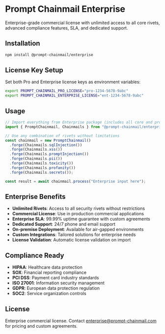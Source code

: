 # Prompt Chainmail Enterprise

Enterprise-grade commercial license with unlimited access to all core rivets, advanced compliance features, SLA, and dedicated support.

## Installation

```bash
npm install @prompt-chainmail/enterprise
```

## License Key Setup

Set both Pro and Enterprise license keys as environment variables:

```bash
export PROMPT_CHAINMAIL_PRO_LICENSE="pro-1234-5678-9abc"
export PROMPT_CHAINMAIL_ENTERPRISE_LICENSE="ent-1234-5678-9abc"
```

## Usage

```typescript
// Import everything from Enterprise package (includes all core and pro rivets)
import { PromptChainmail, Chainmails } from "@prompt-chainmail/enterprise";

// Use any combination of rivets without limitations
const chainmail = new PromptChainmail()
  .forge(Chainmails.sqlInjection())
  .forge(Chainmails.xss())
  .forge(Chainmails.promptInjection())
  .forge(Chainmails.pii())
  .forge(Chainmails.toxicity())
  .forge(Chainmails.profanity())
  .forge(Chainmails.secrets());

const result = await chainmail.process("Enterprise input here");
```

## Enterprise Benefits

- **Unlimited Rivets**: Access to all security rivets without restrictions
- **Commercial License**: Use in production commercial applications
- **Enterprise SLA**: 99.99% uptime guarantee with custom agreements
- **Dedicated Support**: 24/7 phone and email support
- **On-premise Deployment**: Available for air-gapped environments
- **Custom Integrations**: Tailored solutions for enterprise needs
- **License Validation**: Automatic license validation on import

## Compliance Ready

- **HIPAA**: Healthcare data protection
- **SOX**: Financial reporting compliance
- **PCI DSS**: Payment card industry standards
- **ISO 27001**: Information security management
- **GDPR**: European data protection regulation
- **SOC2**: Service organization controls

## License

Enterprise commercial license. Contact enterprise@prompt-chainmail.com for pricing and custom agreements.

